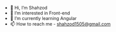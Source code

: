- 👋 Hi, I’m Shahzod
- 👀 I’m interested in Front-end
- 🌱 I’m currently learning Angular
- 📫 How to reach me - shahzod1505@gmail.com 
